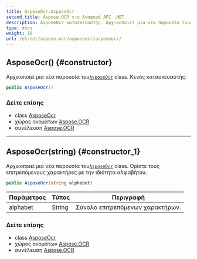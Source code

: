 ```yaml
---
title: AsposeOcr.AsposeOcr
second_title: Aspose.OCR για Αναφορά API .NET
description: AsposeOcr κατασκευαστής. Αρχικοποιεί μια νέα παρουσία τουAsposeOcr class. Κενός κατασκευαστής.
type: docs
weight: 10
url: /el/net/aspose.ocr/asposeocr/asposeocr/
---
```

## AsposeOcr() {#constructor}

Αρχικοποιεί μια νέα παρουσία του[`AsposeOcr`](../) class. Κενός κατασκευαστής.

```csharp
public AsposeOcr()
```

### Δείτε επίσης

* class [AsposeOcr](../)
* χώρος ονομάτων [Aspose.OCR](../../asposeocr/)
* συνέλευση [Aspose.OCR](../../../)

---

## AsposeOcr(string) {#constructor_1}

Αρχικοποιεί μια νέα παρουσία του[`AsposeOcr`](../) class. Ορίστε τους επιτρεπόμενους χαρακτήρες με την ιδιότητα αλφαβήτου.

```csharp
public AsposeOcr(string alphabet)
```

| Παράμετρος | Τύπος | Περιγραφή |
| --- | --- | --- |
| alphabet | String | Σύνολο επιτρεπόμενων χαρακτήρων. |

### Δείτε επίσης

* class [AsposeOcr](../)
* χώρος ονομάτων [Aspose.OCR](../../asposeocr/)
* συνέλευση [Aspose.OCR](../../../)


